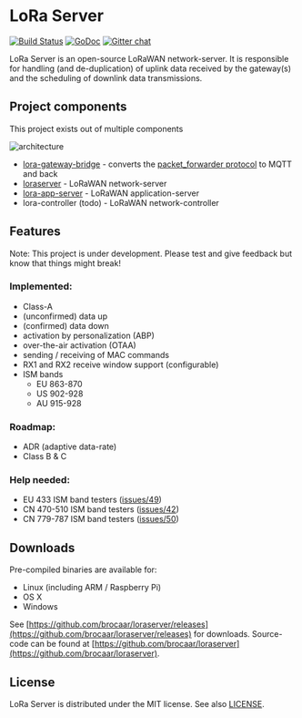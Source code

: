 # LoRa Server

[![Build Status](https://travis-ci.org/brocaar/loraserver.svg?branch=master)](https://travis-ci.org/brocaar/loraserver)
[![GoDoc](https://godoc.org/github.com/brocaar/loraserver?status.svg)](https://godoc.org/github.com/brocaar/loraserver)
[![Gitter chat](https://badges.gitter.im/Join%20Chat.svg)](https://gitter.im/loraserver/loraserver)

LoRa Server is an open-source LoRaWAN network-server. It is responsible for
handling (and de-duplication) of uplink data received by the gateway(s)
and the scheduling of downlink data transmissions.

## Project components

This project exists out of multiple components

![architecture](https://www.gliffy.com/go/publish/image/11010339/L.png)

* [lora-gateway-bridge](https://docs.loraserver.io/brocaar/lora-gateway-bridge) - converts
  the [packet_forwarder protocol](https://github.com/Lora-net/packet_forwarder/blob/master/PROTOCOL.TXT)
  to MQTT and back
* [loraserver](https://docs.loraserver.io/loraserver/) - LoRaWAN network-server
* [lora-app-server](https://docs.loraserver.io/lora-app-server/) - LoRaWAN
  application-server
* lora-controller (todo) - LoRaWAN network-controller

## Features

Note: This project is under development.
Please test and give feedback but know that things might break!

### Implemented:

- Class-A
- (unconfirmed) data up
- (confirmed) data down
- activation by personalization (ABP)
- over-the-air activation (OTAA)
- sending / receiving of MAC commands
- RX1 and RX2 receive window support (configurable)
- ISM bands
    - EU 863-870
    - US 902-928
    - AU 915-928

### Roadmap:

- ADR (adaptive data-rate)
- Class B & C

### Help needed:

-  EU 433 ISM band testers ([issues/49](https://github.com/brocaar/loraserver/issues/49))
-  CN 470-510 ISM band testers ([issues/42](https://github.com/brocaar/loraserver/issues/42))
-  CN 779-787 ISM band testers ([issues/50](https://github.com/brocaar/loraserver/issues/50))

## Downloads

Pre-compiled binaries are available for:

* Linux (including ARM / Raspberry Pi)
* OS X
* Windows

See [https://github.com/brocaar/loraserver/releases](https://github.com/brocaar/loraserver/releases)
for downloads. Source-code can be found at
[https://github.com/brocaar/loraserver](https://github.com/brocaar/loraserver).

## License

LoRa Server is distributed under the MIT license. See also
[LICENSE](https://github.com/brocaar/loraserver/blob/master/LICENSE).
